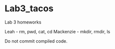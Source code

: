 # Lab3_tacos
Lab 3 homeworks

Leah - rm, pwd, cat, cd
Mackenzie - mkdir, rmdir, ls

Do not commit compiled code.


